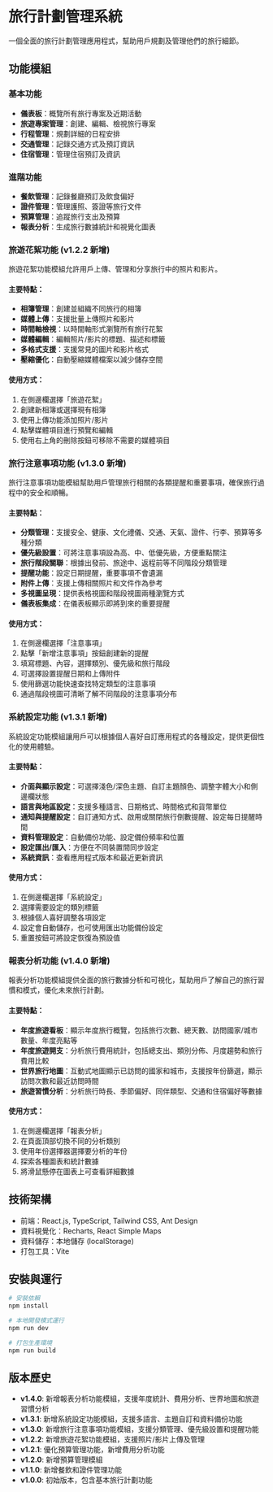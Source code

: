 # 旅行計劃管理系統

一個全面的旅行計劃管理應用程式，幫助用戶規劃及管理他們的旅行細節。

## 功能模組

### 基本功能
- **儀表板**：概覽所有旅行專案及近期活動
- **旅遊專案管理**：創建、編輯、檢視旅行專案
- **行程管理**：規劃詳細的日程安排
- **交通管理**：記錄交通方式及預訂資訊
- **住宿管理**：管理住宿預訂及資訊

### 進階功能
- **餐飲管理**：記錄餐廳預訂及飲食偏好
- **證件管理**：管理護照、簽證等旅行文件
- **預算管理**：追蹤旅行支出及預算
- **報表分析**：生成旅行數據統計和視覺化圖表

### 旅遊花絮功能 (v1.2.2 新增)
旅遊花絮功能模組允許用戶上傳、管理和分享旅行中的照片和影片。

#### 主要特點：
- **相簿管理**：創建並組織不同旅行的相簿
- **媒體上傳**：支援批量上傳照片和影片
- **時間軸檢視**：以時間軸形式瀏覽所有旅行花絮
- **媒體編輯**：編輯照片/影片的標題、描述和標籤
- **多格式支援**：支援常見的圖片和影片格式
- **壓縮優化**：自動壓縮媒體檔案以減少儲存空間

#### 使用方式：
1. 在側邊欄選擇「旅遊花絮」
2. 創建新相簿或選擇現有相簿
3. 使用上傳功能添加照片/影片
4. 點擊媒體項目進行預覽和編輯
5. 使用右上角的刪除按鈕可移除不需要的媒體項目

### 旅行注意事項功能 (v1.3.0 新增)
旅行注意事項功能模組幫助用戶管理旅行相關的各類提醒和重要事項，確保旅行過程中的安全和順暢。

#### 主要特點：
- **分類管理**：支援安全、健康、文化禮儀、交通、天氣、證件、行李、預算等多種分類
- **優先級設置**：可將注意事項設為高、中、低優先級，方便重點關注
- **旅行階段關聯**：根據出發前、旅途中、返程前等不同階段分類管理
- **提醒功能**：設定日期提醒，重要事項不會遺漏
- **附件上傳**：支援上傳相關照片和文件作為參考
- **多視圖呈現**：提供表格視圖和階段視圖兩種瀏覽方式
- **儀表板集成**：在儀表板顯示即將到來的重要提醒

#### 使用方式：
1. 在側邊欄選擇「注意事項」
2. 點擊「新增注意事項」按鈕創建新的提醒
3. 填寫標題、內容，選擇類別、優先級和旅行階段
4. 可選擇設置提醒日期和上傳附件
5. 使用篩選功能快速查找特定類型的注意事項
6. 通過階段視圖可清晰了解不同階段的注意事項分布

### 系統設定功能 (v1.3.1 新增)
系統設定功能模組讓用戶可以根據個人喜好自訂應用程式的各種設定，提供更個性化的使用體驗。

#### 主要特點：
- **介面與顯示設定**：可選擇淺色/深色主題、自訂主題顏色、調整字體大小和側邊欄狀態
- **語言與地區設定**：支援多種語言、日期格式、時間格式和貨幣單位
- **通知與提醒設定**：自訂通知方式、啟用或關閉旅行倒數提醒、設定每日提醒時間
- **資料管理設定**：自動備份功能、設定備份頻率和位置
- **設定匯出/匯入**：方便在不同裝置間同步設定
- **系統資訊**：查看應用程式版本和最近更新資訊

#### 使用方式：
1. 在側邊欄選擇「系統設定」
2. 選擇需要設定的類別標籤
3. 根據個人喜好調整各項設定
4. 設定會自動儲存，也可使用匯出功能備份設定
5. 重置按鈕可將設定恢復為預設值

### 報表分析功能 (v1.4.0 新增)
報表分析功能模組提供全面的旅行數據分析和可視化，幫助用戶了解自己的旅行習慣和模式，優化未來旅行計劃。

#### 主要特點：
- **年度旅遊看板**：顯示年度旅行概覽，包括旅行次數、總天數、訪問國家/城市數量、年度亮點等
- **年度旅遊開支**：分析旅行費用統計，包括總支出、類別分佈、月度趨勢和旅行費用比較
- **世界旅行地圖**：互動式地圖顯示已訪問的國家和城市，支援按年份篩選，顯示訪問次數和最近訪問時間
- **旅遊習慣分析**：分析旅行時長、季節偏好、同伴類型、交通和住宿偏好等數據

#### 使用方式：
1. 在側邊欄選擇「報表分析」
2. 在頁面頂部切換不同的分析類別
3. 使用年份選擇器選擇要分析的年份
4. 探索各種圖表和統計數據
5. 將滑鼠懸停在圖表上可查看詳細數據

## 技術架構
- 前端：React.js, TypeScript, Tailwind CSS, Ant Design
- 資料視覺化：Recharts, React Simple Maps
- 資料儲存：本地儲存 (localStorage)
- 打包工具：Vite

## 安裝與運行
```bash
# 安裝依賴
npm install

# 本地開發模式運行
npm run dev

# 打包生產環境
npm run build
```

## 版本歷史
- **v1.4.0**: 新增報表分析功能模組，支援年度統計、費用分析、世界地圖和旅遊習慣分析
- **v1.3.1**: 新增系統設定功能模組，支援多語言、主題自訂和資料備份功能
- **v1.3.0**: 新增旅行注意事項功能模組，支援分類管理、優先級設置和提醒功能
- **v1.2.2**: 新增旅遊花絮功能模組，支援照片/影片上傳及管理
- **v1.2.1**: 優化預算管理功能，新增費用分析功能
- **v1.2.0**: 新增預算管理模組
- **v1.1.0**: 新增餐飲和證件管理功能
- **v1.0.0**: 初始版本，包含基本旅行計劃功能
